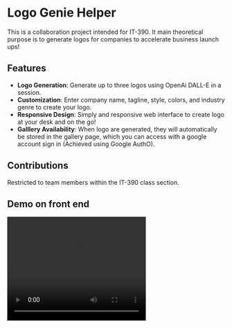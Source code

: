 # Logo Genie Helper

This is a collaboration project intended for IT-390. It main theoretical purpose is to generate logos for companies to accelerate business launch ups!

## Features

- **Logo Generation**: Generate up to three logos using OpenAi DALL-E in a session.
- **Customization**: Enter company name, tagline, style, colors, and industry genre to create your logo.
- **Responsive Design**: Simply and responsive web interface to create logo at your desk and on the go!
- **Galllery Availability**: When logo are generated, they will automatically be stored in the gallery page, which you can access with a google account sign in (Achieved using Google AuthO).

## Contributions
Restricted to team members within the IT-390 class section.

## Demo on front end
<video width="320" height="240" controls>
  <source src="/LGHDEMO.mov.zip" type="video/mov">
  Your browser does not support the video tag.
</video>





